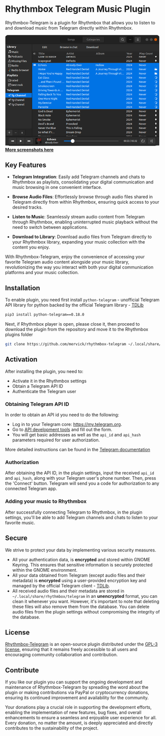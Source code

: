 # Rhythmbox Telegram Music Plugin

Rhythmbox-Telegram is a plugin for Rhythmbox that allows you to listen to and download music from Telegram directly within Rhythmbox.

![Telegram playlist in Rhythmbox](screenshots/playlist.png)
[**More screenshots here**](screenshots)

## Key Features

- **Telegram Integration**: Easily add Telegram channels and chats to Rhythmbox as playlists, consolidating your digital communication and music browsing in one convenient interface.

- **Browse Audio Files**: Effortlessly browse through audio files shared in Telegram directly from within Rhythmbox, ensuring quick access to your desired tracks.

- **Listen to Music**: Seamlessly stream audio content from Telegram through Rhythmbox, enabling uninterrupted music playback without the need to switch between applications.

- **Download to Library**: Download audio files from Telegram directly to your Rhythmbox library, expanding your music collection with the content you enjoy.

With Rhythmbox-Telegram, enjoy the convenience of accessing your favorite Telegram audio content alongside your music library, revolutionizing the way you interact with both your digital communication platforms and your music collection.


## Installation

To enable plugin, you need first install  `python-telegram` - unofficial Telegram API library for python backed by the official Telegram library - [TDLib](https://core.telegram.org/tdlib)

```sh
pip3 install python-telegram==0.18.0
```

Next, if Rhythmbox player is open, please close it, then proceed to download the plugin from the repository and move it to the Rhythmbox plugins folder

```sh
git clone https://github.com/mervick/rhythmbox-telegram ~/.local/share/rhythmbox/plugins/rhythmbox-telegram
```


## Activation

After installing the plugin, you need to:
- Activate it in the Rhythmbox settings
- Obtain a Telegram API ID 
- Authenticate the Telegram user

### Obtaining Telegram API ID

In order to obtain an API id you need to do the following:

- Log in to your Telegram core: https://my.telegram.org.
- Go to [API development tools](https://my.telegram.org/apps) and fill out the form.
- You will get basic addresses as well as the `api_id` and `api_hash` parameters required for user authorization.

More detailed instructions can be found in the [Telegram documentation](https://core.telegram.org/api/obtaining_api_id)

### Authorization

After obtaining the API ID, in the plugin settings, input the received `api_id` and `api_hash`, along with your Telegram user's phone number. Then, press the 'Connect' button. Telegram will send you a code for authorization to any connected Telegram app.

### Adding your music to Rhythmbox

After successfully connecting Telegram to Rhythmbox, in the plugin settings, you'll be able to add Telegram channels and chats to listen to your favorite music.


## Secure

We strive to protect your data by implementing various security measures.

- All your authentication data, is **encrypted** and stored within GNOME Keyring. This ensures that sensitive information is securely protected within the GNOME environment.
- All your data obtained from Telegram (except audio files and their metadata) is **encrypted** using a user-provided encryption key and managed by the official Telegram client - [TDLib](https://core.telegram.org/tdlib).  
- All received audio files and their metadata are stored in `~/.local/share/rhythmbox/telegram` in an **unencrypted** format, you can clean it whenever you want. However, it's important to note that deleting these files will also remove them from the database. You can delete audio files from the plugin settings without compromising the integrity of the database.


## License

[Rhythmbox-Telegram](https://github.com/mervick/rhythmbox-telegram) is an open-source plugin distributed under the [GPL-3 license](https://github.com/mervick/rhythmbox-telegram/blob/master/LICENCE), ensuring that it remains freely accessible to all users and encouraging community collaboration and contribution.


## Contribute

If you like our plugin you can support the ongoing development and maintenance of Rhythmbox-Telegram by spreading the word about the plugin or making contributions via PayPal or cryptocurrency donations, ensuring its continued improvement and availability for the community.  

Your donations play a crucial role in supporting the development efforts, enabling the implementation of new features, bug fixes, and overall enhancements to ensure a seamless and enjoyable user experience for all. Every donation, no matter the amount, is deeply appreciated and directly contributes to the sustainability of the project.  

[//]: # (Click here to make a donation and show your support.)


